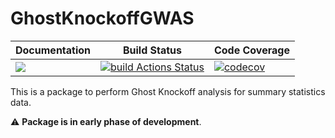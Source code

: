 # GhostKnockoffGWAS

| **Documentation** | **Build Status** | **Code Coverage**  |
|-------------------|------------------|--------------------|
| [![](https://img.shields.io/badge/docs-latest-blue.svg)](https://biona001.github.io/GhostKnockoffGWAS/dev/)| [![build Actions Status](https://github.com/biona001/GhostKnockoffGWAS/workflows/CI/badge.svg)](https://github.com/biona001/GhostKnockoffGWAS/actions) | [![codecov](https://codecov.io/gh/biona001/GhostKnockoffGWAS/branch/master/graph/badge.svg)](https://codecov.io/gh/biona001/GhostKnockoffGWAS) |

This is a package to perform Ghost Knockoff analysis for summary statistics data. 

:warning: **Package is in early phase of development**. 
